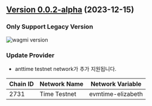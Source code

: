 ## [Version 0.0.2-alpha](https://github.com/WepinWallet/wepin-wagmi-connector/releases/tag/v0.0.2-alpha) (2023-12-15)

### Only Support Legacy Version

![wagmi version](https://img.shields.io/badge/wagmi-0.12.x-green)

### Update Provider

- anttime testnet network가 추가 지원됩니다.

| Chain ID | Network Name | Network Variable  |
| -------- | ------------ | ----------------- |
| 2731     | Time Testnet | evmtime-elizabeth |

